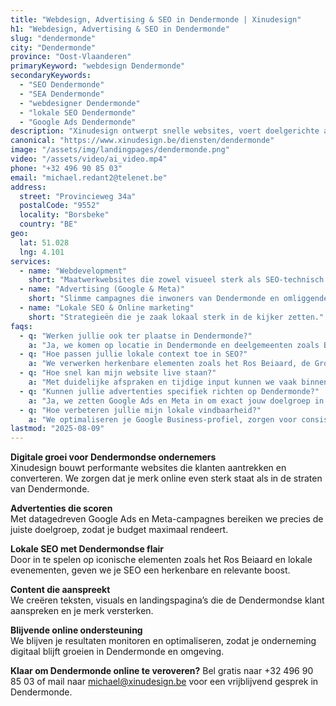 ```yaml
---
title: "Webdesign, Advertising & SEO in Dendermonde | Xinudesign"
h1: "Webdesign, Advertising & SEO in Dendermonde"
slug: "dendermonde"
city: "Dendermonde"
province: "Oost-Vlaanderen"
primaryKeyword: "webdesign Dendermonde"
secondaryKeywords:
  - "SEO Dendermonde"
  - "SEA Dendermonde"
  - "webdesigner Dendermonde"
  - "lokale SEO Dendermonde"
  - "Google Ads Dendermonde"
description: "Xinudesign ontwerpt snelle websites, voert doelgerichte advertentiecampagnes en optimaliseert je vindbaarheid in Dendermonde. Wij zorgen voor een sterke online aanwezigheid die rendeert."
canonical: "https://www.xinudesign.be/diensten/dendermonde"
image: "/assets/img/landingpages/dendermonde.png"
video: "/assets/video/ai_video.mp4"
phone: "+32 496 90 85 03"
email: "michael.redant2@telenet.be"
address:
  street: "Provincieweg 34a"
  postalCode: "9552"
  locality: "Borsbeke"
  country: "BE"
geo:
  lat: 51.028
  lng: 4.101
services:
  - name: "Webdevelopment"
    short: "Maatwerkwebsites die zowel visueel sterk als SEO-technisch geoptimaliseerd zijn."
  - name: "Advertising (Google & Meta)"
    short: "Slimme campagnes die inwoners van Dendermonde en omliggende gemeenten bereiken."
  - name: "Lokale SEO & Online marketing"
    short: "Strategieën die je zaak lokaal sterk in de kijker zetten."
faqs:
  - q: "Werken jullie ook ter plaatse in Dendermonde?"
    a: "Ja, we komen op locatie in Dendermonde en deelgemeenten zoals Baasrode, Grembergen en Sint-Gillis-Dendermonde."
  - q: "Hoe passen jullie lokale context toe in SEO?"
    a: "We verwerken herkenbare elementen zoals het Ros Beiaard, de Grote Markt en evenementen in je contentstrategie."
  - q: "Hoe snel kan mijn website live staan?"
    a: "Met duidelijke afspraken en tijdige input kunnen we vaak binnen 2–4 weken lanceren."
  - q: "Kunnen jullie advertenties specifiek richten op Dendermonde?"
    a: "Ja, we zetten Google Ads en Meta in om exact jouw doelgroep in Dendermonde te bereiken."
  - q: "Hoe verbeteren jullie mijn lokale vindbaarheid?"
    a: "We optimaliseren je Google Business-profiel, zorgen voor consistente bedrijfsgegevens en verwerken trefwoorden zoals 'webdesigner Dendermonde'."
lastmod: "2025-08-09"
---
```


**Digitale groei voor Dendermondse ondernemers**  
Xinudesign bouwt performante websites die klanten aantrekken en converteren. We zorgen dat je merk online even sterk staat als in de straten van Dendermonde.

**Advertenties die scoren**  
Met datagedreven Google Ads en Meta-campagnes bereiken we precies de juiste doelgroep, zodat je budget maximaal rendeert.

**Lokale SEO met Dendermondse flair**  
Door in te spelen op iconische elementen zoals het Ros Beiaard en lokale evenementen, geven we je SEO een herkenbare en relevante boost.

**Content die aanspreekt**  
We creëren teksten, visuals en landingspagina’s die de Dendermondse klant aanspreken en je merk versterken.

**Blijvende online ondersteuning**  
We blijven je resultaten monitoren en optimaliseren, zodat je onderneming digitaal blijft groeien in Dendermonde en omgeving.

**Klaar om Dendermonde online te veroveren?**
Bel gratis naar +32 496 90 85 03 of mail naar michael@xinudesign.be voor een vrijblijvend gesprek in Dendermonde.
